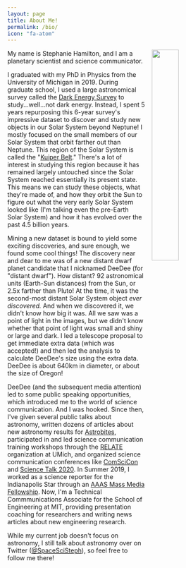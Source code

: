 ```yaml
---
layout: page
title: About Me!
permalink: /bio/
icon: "fa-atom"
---
```



<img src="{{ '/img/meCTIO.jpg' | prepend: site.baseurl }}" alt="" style="width:
35%; float: right; margin-left: 3%">


My name is Stephanie Hamilton, and I am a planetary scientist and science communicator.

I graduated with my PhD in Physics from the University of Michigan in 2019. During graduate school, I used a large astronomical survey called the [Dark Energy Survey] to study...well...not dark energy. Instead, I spent 5 years repurposing this 6-year survey's impressive dataset to discover and study new objects in our Solar System beyond Neptune! I mostly focused on the small members of
our Solar System that orbit farther out than Neptune. This region of the Solar
System is called the "[Kuiper Belt]." There's a lot of interest in studying this
region because it has remained largely untouched since the Solar System reached
essentially its present state. This means we can study these objects, what
they're made of, and how they orbit the Sun to figure out what the very early Solar
System looked like (I'm talking even the pre-Earth Solar System) and how it has
evolved over the past 4.5 billion years.

Mining a new dataset is bound to yield some exciting discoveries, and sure enough, we found some cool things! The discovery near and dear to me was of a new distant dwarf planet candidate that I nicknamed DeeDee (for "distant dwarf"). How distant? 92 astronomical units (Earth-Sun distances) from the Sun, or 2.5x farther than Pluto! At the time, it was the second-most distant Solar System object *ever discovered.* And when we discovered it, we didn't know how big it was. All we saw was a point of light in the images, but we didn't know whether that point of light was small and shiny or large and dark. I led a telescope proposal to get immediate extra data (which was accepted!) and then led the analysis to calculate DeeDee's size using the extra data. DeeDee is about 640km in diameter, or about the size of Oregon!

DeeDee (and the subsequent media attention) led to some public speaking opportunities, which introduced me to the world of science communication. And I was hooked. Since then, I've given several public talks about astronomy, written dozens of articles about new astronomy results for [Astrobites], participated in and led science communication training workshops through the [RELATE] organization at UMich, and organized science communication conferences like [ComSciCon] and [Science Talk 2020]. In Summer 2019, I worked as a science reporter for the Indianapolis Star through an [AAAS Mass Media Fellowship]. Now, I'm a Technical Commmunications Associate for the School of Engineering at MIT, providing presentation coaching for researchers and writing news articles about new engineering research. 

While my current job doesn't focus on astronomy, I still talk about astronomy over on Twitter ([@SpaceSciSteph]), so feel free to follow me there!


[Kuiper Belt]: https://en.wikipedia.org/wiki/Kuiper_belt
[Dark Energy Survey]: http://www.darkenergysurvey.org
[Astrobites]: https://astrobites.org/
[RELATE]: https//www.learntorelate.org
[ComSciCon]: https://www.comscicon.com
[Science Talk 2020]: https://www.sciencetalk.org/science-talk-20.html
[AAAS Mass Media Fellowship]: https://www.aaas.org/fellowships/mass-media
[@SpaceSciSteph]: https://twitter.com/SpaceSciSteph
